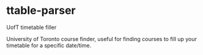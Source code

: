 # ttable-parser
UofT timetable filler

University of Toronto course finder, useful for finding courses to fill up your timetable for a specific date/time. 
